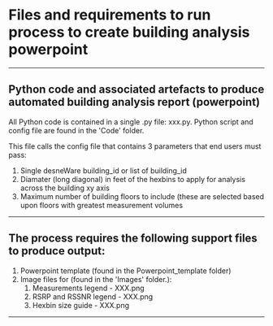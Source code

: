 # Files and requirements to run process to create building analysis powerpoint

---

## Python code and associated artefacts to produce automated building analysis report (powerpoint)

All Python code is contained in a single .py file: xxx.py. Python script and config file are found in the 'Code' folder.

This file calls the config file that contains 3 parameters that end users must pass:

1. Single desneWare building_id or list of building_id
2. Diamater (long diagonal) in feet of the hexbins to apply for analysis across the building xy axis
3. Maximum number of building floors to include (these are selected based upon floors with greatest measurement volumes

---

## The process requires the following support files to produce output:

1. Powerpoint template (found in the Powerpoint_template folder)
2. Image files for (found in the 'Images' folder.):
	1. Measurements legend - XXX.png
	2. RSRP and RSSNR legend - XXX.png
	3. Hexbin size guide - XXX.png

---
